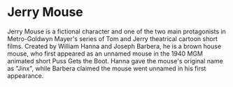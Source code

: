 # Jerry Mouse

Jerry Mouse is a fictional character and one of the two main protagonists in Metro-Goldwyn Mayer's series of Tom and Jerry theatrical cartoon short films. Created by William Hanna and Joseph Barbera, he is a brown house mouse, who first appeared as an unnamed mouse in the 1940 MGM animated short Puss Gets the Boot. Hanna gave the mouse's original name as "Jinx", while Barbera claimed the mouse went unnamed in his first appearance. 